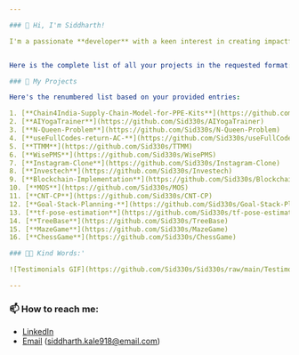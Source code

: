 ```yaml
---

### 👋 Hi, I'm Siddharth!

I'm a passionate **developer** with a keen interest in creating impactful software. Feel free to check out some of my work below! I’m open to new ideas and contributions, so if you have any interesting projects or questions, don’t hesitate to reach out.


Here is the complete list of all your projects in the requested format:

### 🚀 My Projects

Here's the renumbered list based on your provided entries:

1. [**Chain4India-Supply-Chain-Model-for-PPE-Kits**](https://github.com/Sid330s/Chain4India-Supply-Chain-Model-for-PPE-Kits)  
2. [**AIYogaTrainer**](https://github.com/Sid330s/AIYogaTrainer)  
3. [**N-Queen-Problem**](https://github.com/Sid330s/N-Queen-Problem)  
4. [**useFullCodes-return-AC-**](https://github.com/Sid330s/useFullCodes-return-AC-)  
5. [**TTMM**](https://github.com/Sid330s/TTMM)  
6. [**WisePMS**](https://github.com/Sid330s/WisePMS)  
7. [**Instagram-Clone**](https://github.com/Sid330s/Instagram-Clone)  
8. [**Investech**](https://github.com/Sid330s/Investech)  
9. [**Blockchain-Implementation**](https://github.com/Sid330s/Blockchain-Implementation)  
10. [**MOS**](https://github.com/Sid330s/MOS)  
11. [**CNT-CP**](https://github.com/Sid330s/CNT-CP)  
12. [**Goal-Stack-Planning-**](https://github.com/Sid330s/Goal-Stack-Planning)  
13. [**tf-pose-estimation**](https://github.com/Sid330s/tf-pose-estimation)  
14. [**TreeBase**](https://github.com/Sid330s/TreeBase)  
15. [**MazeGame**](https://github.com/Sid330s/MazeGame)  
16. [**ChessGame**](https://github.com/Sid330s/ChessGame)

### 💬✨ Kind Words:'

![Testimonials GIF](https://github.com/Sid330s/Sid330s/raw/main/Testimonials.gif)

---
```


### 📫 How to reach me:
- [LinkedIn](https://www.linkedin.com/in/siddharth-kale-936922174)
- [Email](mailto:siddharth.kale918@email.com) (siddharth.kale918@email.com)


